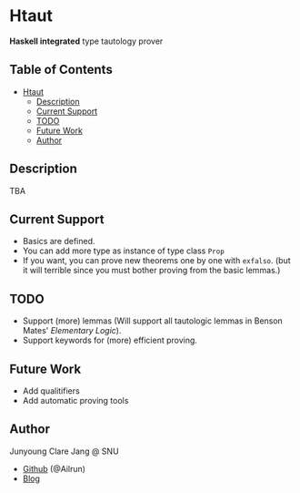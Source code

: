# Htaut #

**Haskell integrated** type tautology prover

<!-- markdown-toc start - Don't edit this section. Run M-x markdown-toc-generate-toc again -->
## Table of Contents ##

- [Htaut](#htaut)
    - [Description](#description)
    - [Current Support](#current-support)
    - [TODO](#todo)
    - [Future Work](#future-work)
    - [Author](#author)

<!-- markdown-toc end -->

## Description ##

TBA

## Current Support ##

- Basics are defined.
- You can add more type as instance of type class `Prop`
- If you want, you can prove new theorems one by one with `exfalso`. (but it will terrible since you must bother proving from the basic lemmas.)

## TODO ##

- Support (more) lemmas (Will support all tautologic lemmas in Benson Mates' _Elementary Logic_).
- Support keywords for (more) efficient proving.

## Future Work ##

- Add qualitifiers
- Add automatic proving tools

## Author ##

Junyoung Clare Jang @ SNU  
- [Github][Github] (@Ailrun)
- [Blog][Blog]

[Github]: https://github.com/Ailrun
[Blog]: https://ailrun.github.io/
